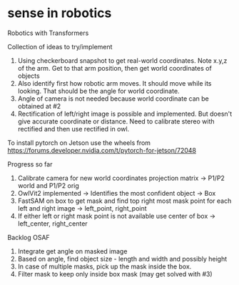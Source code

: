 # sense in robotics
Robotics with Transformers 


Collection of ideas to try/implement
1. Using checkerboard snapshot to get real-world coordinates. Note x.y,z of the arm. Get to that arm position, then get world coordinates of objects
2. Also identify first how robotic arm moves. It should move while its looking. That should be the angle for world coordinate.
3. Angle of camera is not needed because world coordinate can be obtained at #2
4. Rectification of left/right image is possible and implemented. But doesn't give accurate coordinate or distance. Need to calibrate stereo with rectified and then use rectified in owl.


To install pytorch on Jetson use the wheels from https://forums.developer.nvidia.com/t/pytorch-for-jetson/72048

Progress so far
1. Calibrate camera for new world coordinates projection matrix -> P1/P2 world and P1/P2 orig
2. OwlVit2 implemented -> Identifies the most confident object -> Box
3. FastSAM on box to get mask and find top right most mask point for each left and right image -> left_point, right_point
4. If either left or right mask point is not available use center of box -> left_center, right_center

Backlog OSAF
1. Integrate get angle on masked image
2. Based on angle, find object size - length and width and possibly height
3. In case of multiple masks, pick up the mask inside the box.
4. Filter mask to keep only inside box mask (may get solved with #3)
